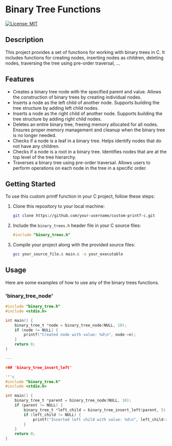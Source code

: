 # Binary Tree Functions

[![License: MIT](https://img.shields.io/badge/License-MIT-yellow.svg)](https://opensource.org/licenses/MIT)

## Description
This project provides a set of functions for working with binary trees in C. It includes functions for creating nodes, inserting nodes as children, deleting nodes, traversing the tree using pre-order traversal, ...

## Features
- Creates a binary tree node with the specified parent and value. Allows the construction of binary trees by creating individual nodes.
- Inserts a node as the left child of another node. Supports building the tree structure by adding left child nodes.
- Inserts a node as the right child of another node. Supports building the tree structure by adding right child nodes.
- Deletes an entire binary tree, freeing memory allocated for all nodes. Ensures proper memory management and cleanup when the binary tree is no longer needed.
- Checks if a node is a leaf in a binary tree. Helps identify nodes that do not have any children.
- Checks if a node is a root in a binary tree. Identifies nodes that are at the top level of the tree hierarchy.
- Traverses a binary tree using pre-order traversal. Allows users to perform operations on each node in the tree in a specific order.

## Getting Started

To use this custom printf function in your C project, follow these steps:

1. Clone this repository to your local machine:

    ```bash
    git clone https://github.com/your-username/custom-printf-c.git
    ```

2. Include the `binary_trees.h` header file in your C source files:

    ```c
    #include "binary_trees.h"
    ```

3. Compile your project along with the provided source files:

    ```bash
    gcc your_source_file.c main.c -o your_executable
    ```

## Usage

Here are some examples of how to use any of the binary trees functions.

### 'binary_tree_node'

```c
#include "binary_tree.h"
#include <stdio.h>

int main() {
    binary_tree_t *node = binary_tree_node(NULL, 10);
    if (node != NULL) {
        printf("Created node with value: %d\n", node->n);
    }
    return 0;
}

---

### 'binary_tree_insert_left'

'''c
#include "binary_tree.h"
#include <stdio.h>

int main() {
    binary_tree_t *parent = binary_tree_node(NULL, 10);
    if (parent != NULL) {
        binary_tree_t *left_child = binary_tree_insert_left(parent, 5);
        if (left_child != NULL) {
            printf("Inserted left child with value: %d\n", left_child->n);
        }
    }
    return 0;
}
